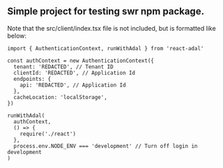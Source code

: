 ## Simple project for testing swr npm package.

Note that the src/client/index.tsx file is not included, but is formatted like below:

```tsx
import { AuthenticationContext, runWithAdal } from 'react-adal'

const authContext = new AuthenticationContext({
  tenant: 'REDACTED', // Tenant ID
  clientId: 'REDACTED', // Application Id
  endpoints: {
    api: 'REDACTED', // Application Id
  },
  cacheLocation: 'localStorage',
})

runWithAdal(
  authContext,
  () => {
    require('./react')
  },
  process.env.NODE_ENV === 'development' // Turn off login in development
)
```
